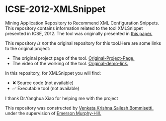 # ICSE-2012-XMLSnippet
Mining Application Repository to Recommend XML Configuration Snippets. 
This repository contains information related to the tool XMLSnippet presented in ICSE, 2012.
The tool was originally presented in <a href="http://dl.acm.org.prox.lib.ncsu.edu/citation.cfm?id=2337223.2337448&coll=DL&dl=GUIDE&CFID=722556246&CFTOKEN=87998291">this paper.</a>

This repository _is not_ the original repository for this tool.Here are some links to the original project:
* The original project page of the tool.
<a href="http://gdm.fudan.edu.cn/GDMWiki/Wiki.jsp?page=XMLSnippet%20Downloads">Original-Project-Page.</a>
* The video of the working of the tool. 
<a href="http://gdm.fudan.edu.cn/GDMWiki/attach/XMLSnippet/XMLSnippetDemo.wmv">Original-demo-link.</a>


In this repository, for XMLSnippet you will find:
* :x: Source code (not available)
* :white_check_mark: Executable tool (not available)

I thank Dr.Yanghua Xiao for helping me with the project

This repository was constructed by <a href="https://github.com/saileshbvk">Venkata Krishna Sailesh Bommisetti.</a> under the supervision of <a href="https://github.com/CaptainEmerson">Emerson Murphy-Hill.</a>
